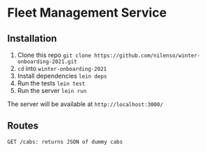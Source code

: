 # Fleet Management Service

## Installation

1. Clone this repo `git clone https://github.com/nilenso/winter-onboarding-2021.git`
2. `cd` into `winter-onboarding-2021`
3. Install dependencies `lein deps`
4. Run the tests `lein test`
5. Run the server `lein run`

The server will be available at `http://localhost:3000/`

## Routes

```
GET /cabs: returns JSON of dummy cabs
```
